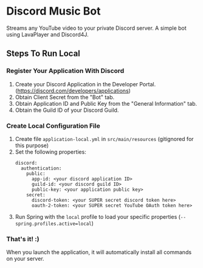 # Discord Music Bot
Streams any YouTube video to your private Discord server. A simple bot using LavaPlayer and Discord4J.

## Steps To Run Local

### Register Your Application With Discord
1. Create your Discord Application in the Developer Portal. (https://discord.com/developers/applications)
2. Obtain Client Secret from the "Bot" tab.
3. Obtain Application ID and Public Key from the "General Information" tab.
4. Obtain the Guild ID of your Discord Guild.

### Create Local Configuration File

1. Create file `application-local.yml` in `src/main/resources` (gitignored for this purpose)
2. Set the following properties:
    ```
    discord:
      authentication:
        public:
          app-id: <your discord application ID>
          guild-id: <your discord guild ID>
          public-key: <your application public key>
        secret:
          discord-token: <your SUPER secret discord token here>
          oauth-2-token: <your SUPER secret YouTube OAuth token here>
    ```
3. Run Spring with the `local` profile to load your specific properties (`--spring.profiles.active=local`)

### That's it! :) 
When you launch the application, it will automatically install all commands on your server. 
